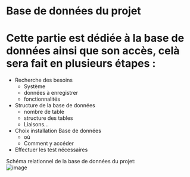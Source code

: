 # Base de données du projet  

# Cette partie est dédiée à la base de données ainsi que son accès, celà sera fait en plusieurs étapes :  


* Recherche des besoins 
    * Système
    * données à enregistrer
    * fonctionnalités
* Structure de la base de données
    * nombre de table
    * structure des tables
    * Liaisons...
* Choix installation Base de données
    * où
    * Comment y accéder
* Effectuer les test nécessaires

  
    
      
        
Schéma relationnel de la base de données du projet:  
![image](https://user-images.githubusercontent.com/123626866/225556568-8ca4f6d1-bd62-408c-987f-bdafcd9a092a.png)
